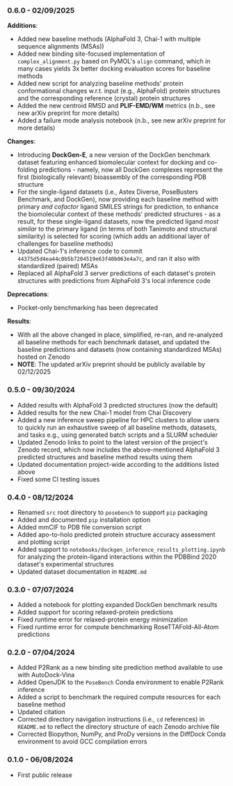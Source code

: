 ### 0.6.0 - 02/09/2025

**Additions**:

- Added new baseline methods (AlphaFold 3, Chai-1 with multiple sequence alignments (MSAs))
- Added new binding site-focused implementation of `complex_alignment.py` based on PyMOL's `align` command, which in many cases yields 3x better docking evaluation scores for baseline methods
- Added new script for analyzing baseline methods' protein conformational changes w.r.t. input (e.g., AlphaFold) protein structures and the corresponding reference (crystal) protein structures
- Added the new centroid RMSD and **PLIF-EMD/WM** metrics (n.b., see new arXiv preprint for more details)
- Added a failure mode analysis notebook (n.b., see new arXiv preprint for more details)

**Changes**:

- Introducing **DockGen-E**, a new version of the DockGen benchmark dataset featuring enhanced biomolecular context for docking and co-folding predictions - namely, now all DockGen complexes represent the first (biologically relevant) bioassembly of the corresponding PDB structure
- For the single-ligand datasets (i.e., Astex Diverse, PoseBusters Benchmark, and DockGen), now providing each baseline method with primary _and cofactor_ ligand SMILES strings for prediction, to enhance the biomolecular context of these methods' predicted structures - as a result, for these single-ligand datasets, now the predicted ligand _most similar_ to the primary ligand (in terms of both Tanimoto and structural similarity) is selected for scoring (which adds an additional layer of challenges for baseline methods)
- Updated Chai-1's inference code to commit `44375d5d4ea44c0b5b7204519e63f40b063e4a7c`, and ran it also with standardized (paired) MSAs
- Replaced all AlphaFold 3 server predictions of each dataset's protein structures with predictions from AlphaFold 3's local inference code

**Deprecations**:

- Pocket-only benchmarking has been deprecated

**Results**:

- With all the above changed in place, simplified, re-ran, and re-analyzed all baseline methods for each benchmark dataset, and updated the baseline predictions and datasets (now containing standardized MSAs) hosted on Zenodo
- **NOTE**: The updated arXiv preprint should be publicly available by 02/12/2025

### 0.5.0 - 09/30/2024

- Added results with AlphaFold 3 predicted structures (now the default)
- Added results for the new Chai-1 model from Chai Discovery
- Added a new inference sweep pipeline for HPC clusters to allow users to quickly run an exhaustive sweep of all baseline methods, datasets, and tasks e.g., using generated batch scripts and a SLURM scheduler
- Updated Zenodo links to point to the latest version of the project's Zenodo record, which now includes the above-mentioned AlphaFold 3 predicted structures and baseline method results using them
- Updated documentation project-wide according to the additions listed above
- Fixed some CI testing issues

### 0.4.0 - 08/12/2024

- Renamed `src` root directory to `posebench` to support `pip` packaging
- Added and documented `pip` installation option
- Added mmCIF to PDB file conversion script
- Added apo-to-holo predicted protein structure accuracy assessment and plotting script
- Added support to `notebooks/dockgen_inference_results_plotting.ipynb` for analyzing the protein-ligand interactions within the PDBBind 2020 dataset's experimental structures
- Updated dataset documentation in `README.md`

### 0.3.0 - 07/07/2024

- Added a notebook for plotting expanded DockGen benchmark results
- Added support for scoring relaxed-protein predictions
- Fixed runtime error for relaxed-protein energy minimization
- Fixed runtime error for compute benchmarking RoseTTAFold-All-Atom predictions

### 0.2.0 - 07/04/2024

- Added P2Rank as a new binding site prediction method available to use with AutoDock-Vina
- Added OpenJDK to the `PoseBench` Conda environment to enable P2Rank inference
- Added a script to benchmark the required compute resources for each baseline method
- Updated citation
- Corrected directory navigation instructions (i.e., `cd` references) in `README.md` to reflect the directory structure of each Zenodo archive file
- Corrected Biopython, NumPy, and ProDy versions in the DiffDock Conda environment to avoid GCC compilation errors

### 0.1.0 - 06/08/2024

- First public release
